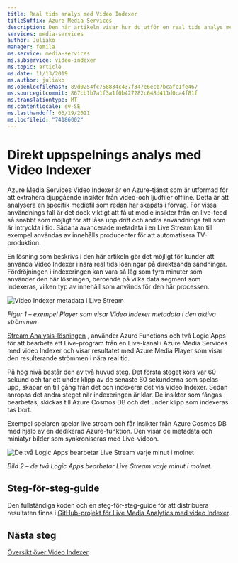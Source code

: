 ```yaml
---
title: Real tids analys med Video Indexer
titleSuffix: Azure Media Services
description: Den här artikeln visar hur du utför en real tids analys med Video Indexer.
services: media-services
author: Juliako
manager: femila
ms.service: media-services
ms.subservice: video-indexer
ms.topic: article
ms.date: 11/13/2019
ms.author: juliako
ms.openlocfilehash: 89d0254fc758834c437f347e6ecb7bcafc1fe467
ms.sourcegitcommit: 867cb1b7a1f3a1f0b427282c648d411d0ca4f81f
ms.translationtype: MT
ms.contentlocale: sv-SE
ms.lasthandoff: 03/19/2021
ms.locfileid: "74186002"
---
```

# <a name="live-stream-analysis-with-video-indexer"></a>Direkt uppspelnings analys med Video Indexer

Azure Media Services Video Indexer är en Azure-tjänst som är utformad för att extrahera djupgående insikter från video-och ljudfiler offline. Detta är att analysera en specifik mediefil som redan har skapats i förväg. För vissa användnings fall är det dock viktigt att få ut medie insikter från en live-feed så snabbt som möjligt för att låsa upp drift och andra användnings fall som är intryckta i tid. Sådana avancerade metadata i en Live Stream kan till exempel användas av innehålls producenter för att automatisera TV-produktion.

En lösning som beskrivs i den här artikeln gör det möjligt för kunder att använda Video Indexer i nära real tids lösningar på direktsända sändningar. Fördröjningen i indexeringen kan vara så låg som fyra minuter som använder den här lösningen, beroende på vilka data segment som indexeras, vilken typ av innehåll som används för den här processen.

![Video Indexer metadata i Live Stream](./media/live-stream-analysis/live-stream-analysis01.png)

*Figur 1 – exempel Player som visar Video Indexer metadata i den aktiva strömmen*

[Stream Analysis-lösningen](https://aka.ms/livestreamanalysis) , använder Azure Functions och två Logic Apps för att bearbeta ett Live-program från en Live-kanal i Azure Media Services med video Indexer och visar resultatet med Azure Media Player som visar den resulterande strömmen i nära real tid.

På hög nivå består den av två huvud steg. Det första steget körs var 60 sekund och tar ett under klipp av de senaste 60 sekunderna som spelas upp, skapar en till gång från det och indexerar det via Video Indexer. Sedan anropas det andra steget när indexeringen är klar. De insikter som fångas bearbetas, skickas till Azure Cosmos DB och det under klipp som indexeras tas bort.

Exempel spelaren spelar live stream och får insikter från Azure Cosmos DB med hjälp av en dedikerad Azure-funktion. Den visar de metadata och miniatyr bilder som synkroniseras med Live-videon.

![De två Logic Apps bearbetar Live Stream varje minut i molnet](./media/live-stream-analysis/live-stream-analysis02.png)

*Bild 2 – de två Logic Apps bearbetar Live Stream varje minut i molnet.*

## <a name="step-by-step-guide"></a>Steg-för-steg-guide 

Den fullständiga koden och en steg-för-steg-guide för att distribuera resultaten finns i [GitHub-projekt för Live Media Analytics med video Indexer](https://aka.ms/livestreamanalysis). 

## <a name="next-steps"></a>Nästa steg

[Översikt över Video Indexer](video-indexer-overview.md)
